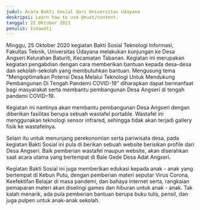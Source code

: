 ```yaml
---
judul: Acara Bakti Sosial dari Universitas Udayana
deskripsi: Learn how to use @nuxt/content.
tanggal: 22 Oktober 2021
penulis: Ismawati
---
```


<p>
Minggu, 25 Oktober 2020 kegiatan Bakti Sosial Teknologi Informasi, Fakultas Teknik, Universitas Udayana melakukan kunjungan ke Desa Angseri Kelurahan Baturiti, Kecamatan Tabanan. Kegiatan ini merupakan kegiatan pengabdian dengan cara memberikan bantuan kepada desa-desa dan sekolah-sekolah yang membutuhkan bantuan. Mengusung tema "Mengoptimalkan Potensi Desa Melalui Teknologi Untuk Mendukung Pembangunan Di Tengah Pandemi COVID-19″ diharapkan dapat bermanfaat bagi masyarakat serta membantu pembangunan Desa Angseri di tengah pandemi COVID–19.
</p>

<p>
Kegiatan ini nantinya akan membantu pembangunan Desa Angseri dengan diberikan fasilitas berupa sebuah wastafel portable. Wastafel ini menggunakan teknologi sensor infrared, sehingga tidak akan terjadi gallery fisik ke wastafelnya.
</p>

<p>
Selain itu untuk menunjang perekonomian serta pariwisata desa, pada kegiatan Bakti Sosial ini pula di berikan sebuah website berisikan profile dari Desa Angseri. Baik pemberian wastafel maupun website, akan diserahkan saat acara utama yang bertempat di Bale Gede Desa Adat Angseri.
</p>

<p>
Kegiatan Bakti Sosial ini juga memberikan edukasi kepada anak - anak yang bertempat di Kebun Putu, dengan pemberian materi seputar Virus Corona, Keefektifan Belajar di masa pandemi, dan bahaya internet serta, rangkaian pemaparan materi akan diselingi games dan hiburan untuk anak - anak. Tak kalah menarik, ada pula pemberian bantuan berupa buku tulis, pensil, dan juga pulpen untuk anak-anak sekolah.
</p>
